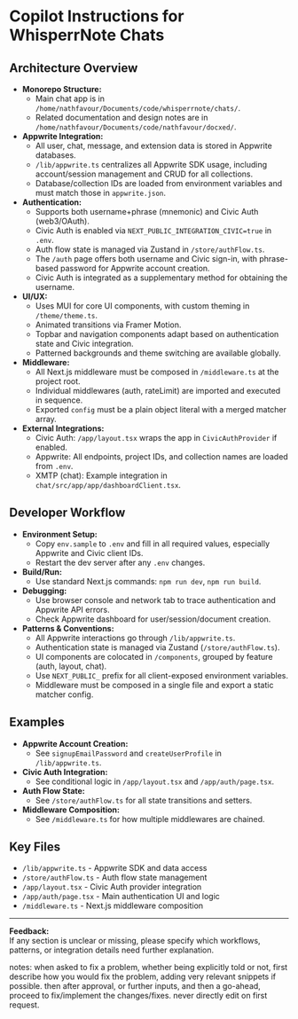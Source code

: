 # Copilot Instructions for WhisperrNote Chats

## Architecture Overview

- **Monorepo Structure:**  
  - Main chat app is in `/home/nathfavour/Documents/code/whisperrnote/chats/`.
  - Related documentation and design notes are in `/home/nathfavour/Documents/code/nathfavour/docxed/`.
- **Appwrite Integration:**  
  - All user, chat, message, and extension data is stored in Appwrite databases.
  - `/lib/appwrite.ts` centralizes all Appwrite SDK usage, including account/session management and CRUD for all collections.
  - Database/collection IDs are loaded from environment variables and must match those in `appwrite.json`.
- **Authentication:**  
  - Supports both username+phrase (mnemonic) and Civic Auth (web3/OAuth).
  - Civic Auth is enabled via `NEXT_PUBLIC_INTEGRATION_CIVIC=true` in `.env`.
  - Auth flow state is managed via Zustand in `/store/authFlow.ts`.
  - The `/auth` page offers both username and Civic sign-in, with phrase-based password for Appwrite account creation.
  - Civic Auth is integrated as a supplementary method for obtaining the username.
- **UI/UX:**  
  - Uses MUI for core UI components, with custom theming in `/theme/theme.ts`.
  - Animated transitions via Framer Motion.
  - Topbar and navigation components adapt based on authentication state and Civic integration.
  - Patterned backgrounds and theme switching are available globally.
- **Middleware:**  
  - All Next.js middleware must be composed in `/middleware.ts` at the project root.
  - Individual middlewares (auth, rateLimit) are imported and executed in sequence.
  - Exported `config` must be a plain object literal with a merged matcher array.
- **External Integrations:**  
  - Civic Auth: `/app/layout.tsx` wraps the app in `CivicAuthProvider` if enabled.
  - Appwrite: All endpoints, project IDs, and collection names are loaded from `.env`.
  - XMTP (chat): Example integration in `chat/src/app/app/dashboardClient.tsx`.

## Developer Workflow

- **Environment Setup:**  
  - Copy `env.sample` to `.env` and fill in all required values, especially Appwrite and Civic client IDs.
  - Restart the dev server after any `.env` changes.
- **Build/Run:**  
  - Use standard Next.js commands: `npm run dev`, `npm run build`.
- **Debugging:**  
  - Use browser console and network tab to trace authentication and Appwrite API errors.
  - Check Appwrite dashboard for user/session/document creation.
- **Patterns & Conventions:**  
  - All Appwrite interactions go through `/lib/appwrite.ts`.
  - Authentication state is managed via Zustand (`/store/authFlow.ts`).
  - UI components are colocated in `/components`, grouped by feature (auth, layout, chat).
  - Use `NEXT_PUBLIC_` prefix for all client-exposed environment variables.
  - Middleware must be composed in a single file and export a static matcher config.

## Examples

- **Appwrite Account Creation:**  
  - See `signupEmailPassword` and `createUserProfile` in `/lib/appwrite.ts`.
- **Civic Auth Integration:**  
  - See conditional logic in `/app/layout.tsx` and `/app/auth/page.tsx`.
- **Auth Flow State:**  
  - See `/store/authFlow.ts` for all state transitions and setters.
- **Middleware Composition:**  
  - See `/middleware.ts` for how multiple middlewares are chained.

## Key Files

- `/lib/appwrite.ts` - Appwrite SDK and data access
- `/store/authFlow.ts` - Auth flow state management
- `/app/layout.tsx` - Civic Auth provider integration
- `/app/auth/page.tsx` - Main authentication UI and logic
- `/middleware.ts` - Next.js middleware composition

---

**Feedback:**  
If any section is unclear or missing, please specify which workflows, patterns, or integration details need further explanation.


notes: when asked to fix a problem, whether being explicitly told or not, first describe how you would fix the problem, adding very relevant snippets if possible. then after approval, or further inputs, and then a go-ahead, proceed to fix/implement the changes/fixes. never directly edit on first request.